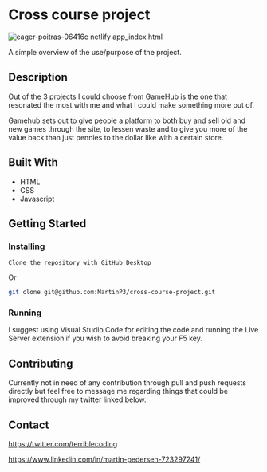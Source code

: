 # Cross course project

![eager-poitras-06416c netlify app_index html](https://user-images.githubusercontent.com/70173574/172457337-1e097abf-7597-4227-a577-af6bd6871f1e.png)


A simple overview of the use/purpose of the project.

## Description

Out of the 3 projects I could choose from GameHub is the one that resonated the most with me and what I could make something more out of.

Gamehub sets out to give people a platform to both buy and sell old and new games through the site, to lessen waste and to give you more of the value back than just pennies to the dollar like with a certain store.

## Built With

- HTML
- CSS
- Javascript

## Getting Started

### Installing

```
Clone the repository with GitHub Desktop
```

Or

```bash
git clone git@github.com:MartinP3/cross-course-project.git
```

### Running

I suggest using Visual Studio Code for editing the code and running the Live Server extension if you wish to avoid breaking your F5 key.

## Contributing

Currently not in need of any contribution through pull and push requests directly but feel free to message me regarding things that could be improved through my twitter linked below.

## Contact

https://twitter.com/terriblecoding

https://www.linkedin.com/in/martin-pedersen-723297241/
